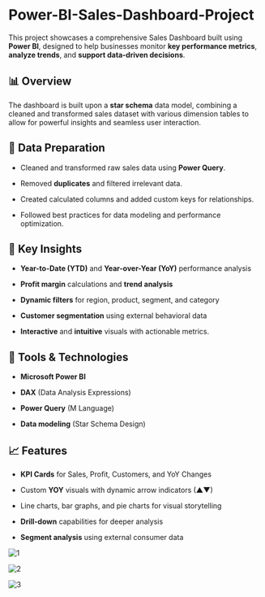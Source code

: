# Power-BI-Sales-Dashboard-Project
This project showcases a comprehensive Sales Dashboard built using **Power BI**, designed to help businesses monitor **key performance metrics**, **analyze trends**, and **support data-driven decisions**.

## 📊 Overview
The dashboard is built upon a **star schema** data model, combining a cleaned and transformed sales dataset with various dimension tables to allow for powerful insights and seamless user interaction.

## 🧹 Data Preparation 
- Cleaned and transformed raw sales data using **Power Query**.

- Removed **duplicates** and filtered irrelevant data.

- Created calculated columns and added custom keys for relationships.

- Followed best practices for data modeling and performance optimization.

## 🧠 Key Insights 
- **Year-to-Date (YTD)** and **Year-over-Year (YoY)** performance analysis

- **Profit margin** calculations and **trend analysis**

- **Dynamic filters** for region, product, segment, and category

- **Customer segmentation** using external behavioral data

- **Interactive** and **intuitive** visuals with actionable metrics.

## 🔧 Tools & Technologies 
- **Microsoft Power BI**

- **DAX** (Data Analysis Expressions)

- **Power Query** (M Language)

- **Data modeling** (Star Schema Design)

## 📈 Features 
- **KPI Cards** for Sales, Profit, Customers, and YoY Changes

- Custom **YOY** visuals with dynamic arrow indicators (▲▼)

- Line charts, bar graphs, and pie charts for visual storytelling

- **Drill-down** capabilities for deeper analysis

- **Segment analysis** using external consumer data


![1](https://github.com/user-attachments/assets/c195939c-bc1f-4f7f-a121-46b3b7a4669f)

![2](https://github.com/user-attachments/assets/2e7e8928-32ad-4fcd-b570-0543aee821ab)

![3](https://github.com/user-attachments/assets/55d16b5a-5d6b-48cc-8d0f-ae834b196ffd)



